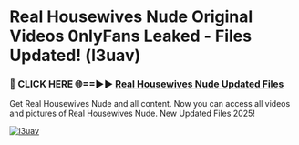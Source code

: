 # Real Housewives Nude Original Videos 0nlyFans Leaked - Files Updated! (l3uav)

<h3>🔴 CLICK HERE 🌐==►► <a href="https://tinyurl.com/5h6xmrr3" rel="nofollow">Real Housewives Nude Updated Files</a></h3>

Get Real Housewives Nude and all content. Now you can access all videos and pictures of Real Housewives Nude. New Updated Files 2025!

[![l3uav](https://i.imgur.com/KVD873Z.gif)](https://tinyurl.com/5h6xmrr3)
